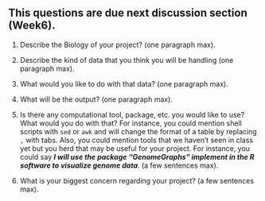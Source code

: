 ## This questions are due next discussion section (Week6).

1. Describe the Biology of your project? (one paragraph max).  

2. Describe the kind of data that you think you will be handling (one paragraph max).  

3. What would you like to do with that data? (one paragraph max).  

4. What will be the output? (one paragraph max).  

5. Is there any computational tool, package, etc. you would like to use? What would you do with that? For instance, you could mention shell scripts with `sed` or `awk` and will change the format of a table by replacing `,` with tabs. 
Also, you could mention tools that we haven’t seen in class yet but you herd that may be useful for your project. 
For instance, you could say 
***I will use the package “GenomeGraphs” implement in the R software to visualize genome data***. (a few sentences max).  

6. What is your biggest concern regarding your project? (a few sentences max).
